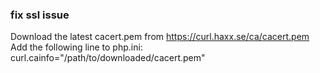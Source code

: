 ### fix ssl issue
Download the latest cacert.pem from https://curl.haxx.se/ca/cacert.pem
<br>
Add the following line to php.ini:
<br>
curl.cainfo="/path/to/downloaded/cacert.pem"